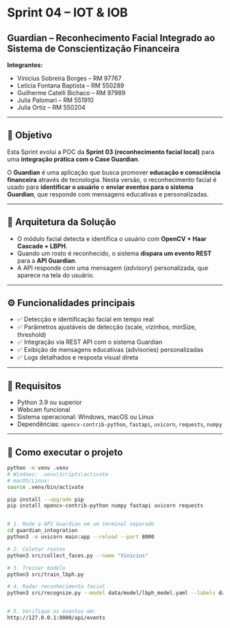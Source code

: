 # Sprint 04 – IOT & IOB
## Guardian – Reconhecimento Facial Integrado ao Sistema de Conscientização Financeira

**Integrantes:**
- Vinicius Sobreira Borges – RM 97767
- Leticia Fontana Baptista – RM 550289
- Guilherme Catelli Bichaco – RM 97989
- Julia Palomari – RM 551910
- Julia Ortiz – RM 550204

---

## 🎯 Objetivo
Esta Sprint evolui a POC da **Sprint 03 (reconhecimento facial local)** para uma **integração prática com o Case Guardian**.

O **Guardian** é uma aplicação que busca promover **educação e consciência financeira** através de tecnologia.
Nesta versão, o reconhecimento facial é usado para **identificar o usuário** e **enviar eventos para o sistema Guardian**, que responde com mensagens educativas e personalizadas.

---

## 🧠 Arquitetura da Solução


- O módulo facial detecta e identifica o usuário com **OpenCV + Haar Cascade + LBPH**.
- Quando um rosto é reconhecido, o sistema **dispara um evento REST** para a **API Guardian**.
- A API responde com uma mensagem (*advisory*) personalizada, que aparece na tela do usuário.

---

## ⚙️ Funcionalidades principais
- ✅ Detecção e identificação facial em tempo real
- ✅ Parâmetros ajustáveis de detecção (scale, vizinhos, minSize, threshold)
- ✅ Integração via REST API com o sistema Guardian
- ✅ Exibição de mensagens educativas (advisories) personalizadas
- ✅ Logs detalhados e resposta visual direta


---

## 🧩 Requisitos
- Python 3.9 ou superior
- Webcam funcional
- Sistema operacional: Windows, macOS ou Linux
- Dependências: `opencv-contrib-python`, `fastapi`, `uvicorn`, `requests`, `numpy`

---

## 🚀 Como executar o projeto

```bash
python -m venv .venv
# Windows: .venv\Scripts\activate
# macOS/Linux:
source .venv/bin/activate

pip install --upgrade pip
pip install opencv-contrib-python numpy fastapi uvicorn requests


# 1. Rode a API Guardian em um terminal separado
cd guardian_integration
python3 -m uvicorn main:app --reload --port 8000

# 2. Coletar rostos
python3 src/collect_faces.py --name "Vinicius"

# 3. Treinar modelo
python3 src/train_lbph.py

# 4. Rodar reconhecimento facial
python3 src/recognize.py --model data/model/lbph_model.yaml --labels data/model/labels.json --camera 1


# 5. Verifique os eventos em:
http://127.0.0.1:8000/api/events
